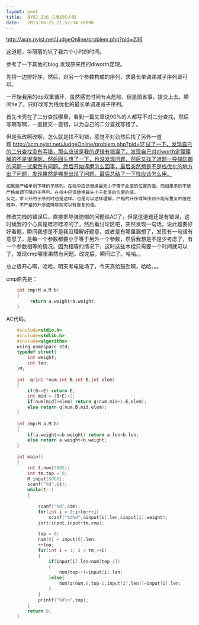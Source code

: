 ```yaml
---
layout: post
title:  NYOJ_236_心急的C小加
date:   2013-06-25 21:57:34 +0800
---
```



http://acm.nyist.net/JudgeOnline/problem.php?pid=236



这道题，华丽丽的坑了我六个小时的时间。

参考了一下其他的blog,发现原来用的diworth定理。

先将一边排好序，然后，对另一个参数构成的序列，求最长单调递减子序列即可以。

一开始我用的dp双重循环，虽然感觉时间有点危险，但是图省事，提交上去。瞬间tle了。只好改写为栈优化的最长单调递减子序列。

首先卡壳在了二分查找哪里，看到一篇文章说90%的人都写不对二分查找，然后写啊写啊，一直提交一直错，以为自己的二分查找写错了。


但是我改啊改啊，怎么就是找不到错，感觉不对劲然后找了另外一道题,http://acm.nyist.net/JudgeOnline/problem.php?pid=17,试了一下，发现自己的二分查找没有写错，那么应该是我的逻辑有错误了，发现自己对diworth定理理解的不是很深刻，然后回头想了一下，也没发现问题，然后又找了道题一导弹防御的问题一试果然有问题。然后开始琢磨怎么回事，最后突然想是不是栈优化的地方出了问题，发现果然是哪里出现了问题。最后总结了一下栈应该怎么用。

```
如果是严格单调下降的子序列。在栈中应该替换最先小于等于此值的位置的值。而如果求的不是严格单调下降的子序列。在栈中应该替换最先小于此值的位置的值。
反之，求上升的子序列时也是这样。也是可以这样理解，严格的升序或降序则不能有重复的值在栈中，不严格的升序或降序则可以有重复的值。
```

修改完栈的错误后，直接把导弹防御的问题给AC了，但是这道题还是有错误，这时候我的个心真是哇凉哇凉的了，然后看讨论区吧，突然发现一句话，说此题要好好看题，瞬间我想是不是我没理解好题意，或者是有哪里漏想了，发现有一句话有意思了，是每一个参数都要小于等于另外一个参数，然后我想是不是少考虑了，有一个参数相等的情况。因为相等的情况下，这时这些木棍只需要一个时间就可以了，发现cmp哪里果然有问题。改完后，瞬间过了。哈哈。。

总之很开心啊，哈哈，明天考电磁场了，今天真给鼓劲啊，哈哈。。。


cmp原先是：
```c
    int cmp(M a,M b)
    {
         return a.weight<b.weight;
    }

```

AC代码。

```c
    #include<stdio.h>
    #include<stdlib.h>
    #include<algorithm>
    using namespace std;
    typedef struct{
        int weight;
        int len;
    }M;
     
    int  q(int *num,int B,int E,int elem)
    {
        if(B>=E) return E;
        int mid = (B+E)/2;
        if(num[mid]>elem) return q(num,mid+1,E,elem);
        else return q(num,B,mid,elem);
    }
     
    int cmp(M a,M b)
    {
        if(a.weight==b.weight) return a.len<b.len;
        else return a.weight<b.weight;
    }
     
    int main()
    {
        int t,num[5005];
        int tm,top = 0;
        M input[5005];
        scanf("%d",&t);
        while(t--)
        {
     
            scanf("%d",&tm);
            for(int i = 0;i<tm;++i)
                scanf("%d%d",&input[i].len,&input[i].weight);
            sort(input,input+tm,cmp);
     
            top = 0;
            num[0] = input[0].len;
            ++top;
            for(int i = 1; i < tm;++i)
            {
                if(input[i].len<num[top-1])
                {
                    num[top++]=input[i].len;
                }else{
                    num[q(num,0,top-1,input[i].len)]=input[i].len;
                }
            }
            printf("%d\n",top);
        }
        return 0;
    }
```
